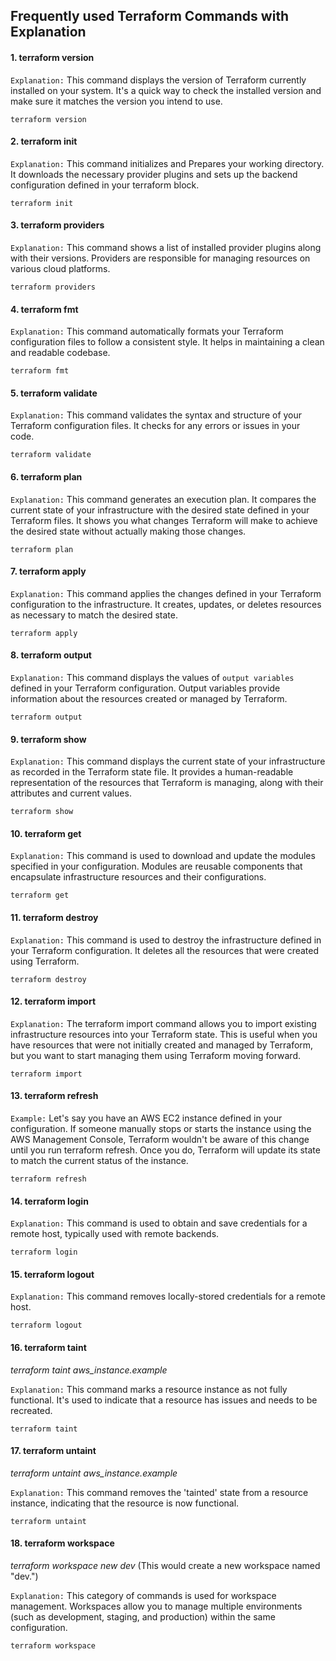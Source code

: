 ## Frequently used Terraform Commands with Explanation

#### 1. terraform version

`Explanation:` This command displays the version of Terraform currently installed on your system. It's a quick way to check the installed version and make sure it matches the version you intend to use.
```
terraform version
```
#### 2. terraform init

`Explanation:` This command initializes and Prepares your working directory. It downloads the necessary provider plugins and sets up the backend configuration defined in your terraform block.
```
terraform init
```
#### 3. terraform providers

`Explanation:` This command shows a list of installed provider plugins along with their versions. Providers are responsible for managing resources on various cloud platforms.
```
terraform providers
```
#### 4. terraform fmt

`Explanation:` This command automatically formats your Terraform configuration files to follow a consistent style. It helps in maintaining a clean and readable codebase.
```
terraform fmt
```
#### 5. terraform validate

`Explanation:` This command validates the syntax and structure of your Terraform configuration files. It checks for any errors or issues in your code.
```
terraform validate
```
#### 6. terraform plan

`Explanation:` This command generates an execution plan. It compares the current state of your infrastructure with the desired state defined in your Terraform files. It shows you what changes Terraform will make to achieve the desired state without actually making those changes.
```
terraform plan
```
#### 7. terraform apply

`Explanation:` This command applies the changes defined in your Terraform configuration to the infrastructure. It creates, updates, or deletes resources as necessary to match the desired state.
```
terraform apply
```
#### 8. terraform output

`Explanation:` This command displays the values of `output variables` defined in your Terraform configuration. Output variables provide information about the resources created or managed by Terraform.
```
terraform output
```
#### 9. terraform show

`Explanation:` This command displays the current state of your infrastructure as recorded in the Terraform state file. It provides a human-readable representation of the resources that Terraform is managing, along with their attributes and current values.
```
terraform show
```
#### 10. terraform get

`Explanation:` This command is used to download and update the modules specified in your configuration. Modules are reusable components that encapsulate infrastructure resources and their configurations.
```
terraform get
```
#### 11. terraform destroy

`Explanation:` This command is used to destroy the infrastructure defined in your Terraform configuration. It deletes all the resources that were created using Terraform.
```
terraform destroy
```
#### 12. terraform import

`Explanation:` The terraform import command allows you to import existing infrastructure resources into your Terraform state. This is useful when you have resources that were not initially created and managed by Terraform, but you want to start managing them using Terraform moving forward.
```
terraform import
```
#### 13. terraform refresh

`Example:` Let's say you have an AWS EC2 instance defined in your configuration. If someone manually stops or starts the instance using the AWS Management Console, Terraform wouldn't be aware of this change until you run terraform refresh. Once you do, Terraform will update its state to match the current status of the instance.
```
terraform refresh
```
#### 14. terraform login

`Explanation:` This command is used to obtain and save credentials for a remote host, typically used with remote backends.
```
terraform login
```
#### 15. terraform logout

`Explanation:` This command removes locally-stored credentials for a remote host.
```
terraform logout
```
#### 16. terraform taint

*terraform taint aws_instance.example*

`Explanation:` This command marks a resource instance as not fully functional. It's used to indicate that a resource has issues and needs to be recreated.
```
terraform taint
```
#### 17. terraform untaint

*terraform untaint aws_instance.example*

`Explanation:` This command removes the 'tainted' state from a resource instance, indicating that the resource is now functional.
```
terraform untaint
```
#### 18. terraform workspace

*terraform workspace new dev* (This would create a new workspace named "dev.")

`Explanation:` This category of commands is used for workspace management. Workspaces allow you to manage multiple environments (such as development, staging, and production) within the same configuration.
```
terraform workspace
```
